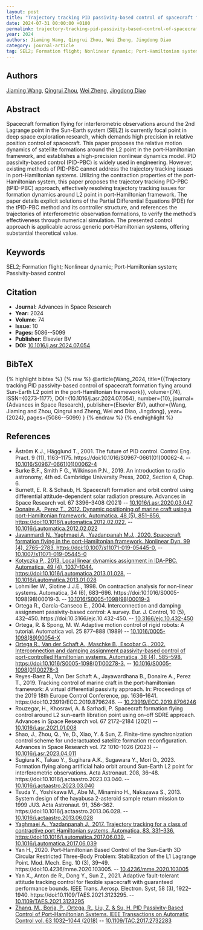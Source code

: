 ```yaml
---
layout: post
title: "Trajectory tracking PID passivity-based control of spacecraft formation flying around Sun-Earth L2 point in the port-Hamiltonian framework"
date: 2024-07-31 00:00:00 +0100
permalink: trajectory-tracking-pid-passivity-based-control-of-spacecraft-formation-flying-around-sun-earth-l2-point-in-the-port-hamiltonian-framework
year: 2024
authors: Jiaming Wang, Qingrui Zhou, Wei Zheng, Jingdong Diao
category: journal-article
tag: SEL2; Formation flight; Nonlinear dynamic; Port-Hamiltonian system; Passivity-based control
---
```

 
## Authors
[Jiaming Wang](authors/jiaming-wang), [Qingrui Zhou](authors/qingrui-zhou), [Wei Zheng](authors/wei-zheng), [Jingdong Diao](authors/jingdong-diao)
 
## Abstract
Spacecraft formation flying for interferometric observations around the 2nd Lagrange point in the Sun-Earth system (SEL2) is currently focal point in deep space exploration research, which demands high precision in relative position control of spacecraft. This paper proposes the relative motion dynamics of satellite formations around the L2 point in the port-Hamiltonian framework, and establishes a high-precision nonlinear dynamics model. PID passivity-based control (PID-PBC) is widely used in engineering. However, existing methods of PID-PBC cannot address the trajectory tracking issues in port-Hamiltonian systems. Utilizing the contraction properties of the port-Hamiltonian system, this paper proposes the trajectory tracking PID-PBC (tPID-PBC) approach, effectively resolving trajectory tracking issues for formation dynamics around L2 point in port-Hamiltonian framework. The paper details explicit solutions of the Partial Differential Equations (PDE) for the tPID-PBC method and its controller structure, and references the trajectories of interferometric observation formations, to verify the method’s effectiveness through numerical simulation. The presented control approach is applicable across generic port-Hamiltonian systems, offering substantial theoretical value.
 
## Keywords
SEL2; Formation flight; Nonlinear dynamic; Port-Hamiltonian system; Passivity-based control
 
## Citation
- **Journal:** Advances in Space Research
- **Year:** 2024
- **Volume:** 74
- **Issue:** 10
- **Pages:** 5086--5099
- **Publisher:** Elsevier BV
- **DOI:** [10.1016/j.asr.2024.07.054](https://doi.org/10.1016/j.asr.2024.07.054)
 
## BibTeX
{% highlight bibtex %}
{% raw %}
@article{Wang_2024,
  title={{Trajectory tracking PID passivity-based control of spacecraft formation flying around Sun-Earth L2 point in the port-Hamiltonian framework}},
  volume={74},
  ISSN={0273-1177},
  DOI={10.1016/j.asr.2024.07.054},
  number={10},
  journal={Advances in Space Research},
  publisher={Elsevier BV},
  author={Wang, Jiaming and Zhou, Qingrui and Zheng, Wei and Diao, Jingdong},
  year={2024},
  pages={5086--5099}
}
{% endraw %}
{% endhighlight %}
 
## References
- Åström K.J., Hägglund T., 2001. The future of PID control. Control Eng. Pract. 9 (11), 1163–1175. https://doi:10.1016/S0967-0661(01)00062-4. -- [10.1016/S0967-0661(01)00062-4](https://doi.org/10.1016/S0967-0661(01)00062-4)
- Burke B.F., Smith F G., Wilkinson P.N., 2019. An introduction to radio astronomy, 4th ed. Cambridge University Press, 2002, Section 4, Chap. 6.
- Burnett, E. R. & Schaub, H. Spacecraft formation and orbit control using differential attitude-dependent solar radiation pressure. Advances in Space Research vol. 67 3396–3408 (2021) -- [10.1016/j.asr.2020.03.047](https://doi.org/10.1016/j.asr.2020.03.047)
- [Donaire A., Perez T., 2012. Dynamic positioning of marine craft using a port-Hamiltonian framework. Automatica, 48 (5), 851–856. https://doi:10.1016/j.automatica.2012.02.022.](dynamic-positioning-of-marine-craft-using-a-port-hamiltonian-framework) -- [10.1016/j.automatica.2012.02.022](https://doi.org/10.1016/j.automatica.2012.02.022)
- [Javanmardi N., Yaghmaei A., Yazdanpanah M.J., 2020. Spacecraft formation flying in the port-Hamiltonian framework. Nonlinear Dyn. 99 (4), 2765–2783. https://doi:10.1007/s11071-019-05445-0.](spacecraft-formation-flying-in-the-port-hamiltonian-framework) -- [10.1007/s11071-019-05445-0](https://doi.org/10.1007/s11071-019-05445-0)
- [Kotyczka P., 2013. Local linear dynamics assignment in IDA-PBC. Automatica, 49 (4), 1037–1044. https://doi:10.1016/j.automatica.2013.01.028.](local-linear-dynamics-assignment-in-ida-pbc) -- [10.1016/j.automatica.2013.01.028](https://doi.org/10.1016/j.automatica.2013.01.028)
- Lohmiller W., Slotine J.J.E., 1998. On contraction analysis for non-linear systems. Automatica, 34 (6), 683–696. https://doi:10.1016/S0005-1098(98)00019-3. -- [10.1016/S0005-1098(98)00019-3](https://doi.org/10.1016/S0005-1098(98)00019-3)
- Ortega R., García-Canseco E., 2004. Interconnection and damping assignment passivity-based control: A survey. Eur. J. Control, 10 (5), 432–450. https://doi:10.3166/ejc.10.432-450. -- [10.3166/ejc.10.432-450](https://doi.org/10.3166/ejc.10.432-450)
- Ortega, R. & Spong, M. W. Adaptive motion control of rigid robots: A tutorial. Automatica vol. 25 877–888 (1989) -- [10.1016/0005-1098(89)90054-X](https://doi.org/10.1016/0005-1098(89)90054-X)
- [Ortega R., Van der Schaft A., Maschke B., Escobar G., 2002. Interconnection and damping assignment passivity-based control of port-controlled Hamiltonian systems. Automatica, 38 (4), 585–598. https://doi:10.1016/S0005-1098(01)00278-3.](interconnection-and-damping-assignment-passivity-based-control-of-port-controlled-hamiltonian-systems) -- [10.1016/S0005-1098(01)00278-3](https://doi.org/10.1016/S0005-1098(01)00278-3)
- Reyes-Baez R., Van Der Schaft A., Jayawardhana B., Donaire A., Perez T., 2019. Tracking control of marine craft in the port-hamiltonian framework: A virtual differential passivity approach. In: Proceedings of the 2019 18th Europe Control Conference, pp. 1636–1641. https://doi:10.23919/ECC.2019.8796246. -- [10.23919/ECC.2019.8796246](https://doi.org/10.23919/ECC.2019.8796246)
- Rouzegar, H., Khosravi, A. & Sarhadi, P. Spacecraft formation flying control around L2 sun-earth libration point using on–off SDRE approach. Advances in Space Research vol. 67 2172–2184 (2021) -- [10.1016/j.asr.2021.01.008](https://doi.org/10.1016/j.asr.2021.01.008)
- Shao, J., Zhou, Q., Ye, D., Xiao, Y. & Sun, Z. Finite-time synchronization control scheme for underactuated satellite formation reconfiguration. Advances in Space Research vol. 72 1010–1026 (2023) -- [10.1016/j.asr.2023.04.011](https://doi.org/10.1016/j.asr.2023.04.011)
- Sugiura K., Takao Y., Sugihara A.K., Sugawara Y., Mori O., 2023. Formation flying along artificial halo orbit around Sun-Earth L2 point for interferometric observations. Acta Astronaut. 208, 36–48. https://doi:10.1016/j.actaastro.2023.03.040. -- [10.1016/j.actaastro.2023.03.040](https://doi.org/10.1016/j.actaastro.2023.03.040)
- Tsuda Y., Yoshikawa M., Abe M., Minamino H., Nakazawa S., 2013. System design of the hayabusa 2-asteroid sample return mission to 1999 JU3. Acta Astronaut. 91, 356–362. https://doi:10.1016/j.actaastro.2013.06.028. -- [10.1016/j.actaastro.2013.06.028](https://doi.org/10.1016/j.actaastro.2013.06.028)
- [Yaghmaei A., Yazdanpanah J., 2017. Trajectory tracking for a class of contractive port Hamiltonian systems. Automatica, 83, 331–336. https://doi:10.1016/j.automatica.2017.06.039.](trajectory-tracking-for-a-class-of-contractive-port-hamiltonian-systems) -- [10.1016/j.automatica.2017.06.039](https://doi.org/10.1016/j.automatica.2017.06.039)
- Yan H., 2020. Port-Hamiltonian Based Control of the Sun-Earth 3D Circular Restricted Three-Body Problem: Stabilization of the L1 Lagrange Point. Mod. Mech. Eng. 10 (3), 39–49. https://doi:10.4236/mme.2020.103005. -- [10.4236/mme.2020.103005](https://doi.org/10.4236/mme.2020.103005)
- Yan X., Anton de R., Dong Y., Sun Z., 2021. Adaptive fault-tolerant attitude tracking control for flexible spacecraft with guaranteed performance bounds. IEEE Trans. Aerosp. Electron. Syst, 58 (3), 1922–1940. https://doi:10.1109/TAES.2021.3123295. -- [10.1109/TAES.2021.3123295](https://doi.org/10.1109/TAES.2021.3123295)
- [Zhang, M., Borja, P., Ortega, R., Liu, Z. & Su, H. PID Passivity-Based Control of Port-Hamiltonian Systems. IEEE Transactions on Automatic Control vol. 63 1032–1044 (2018)](pid-passivity-based-control-of-port-hamiltonian-systems) -- [10.1109/TAC.2017.2732283](https://doi.org/10.1109/TAC.2017.2732283)

